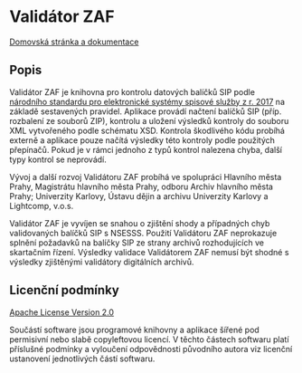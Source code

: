 # Validátor ZAF
[Domovská stránka a dokumentace](https://validatorzaf.github.io/zaf)

## Popis

Validátor ZAF je knihovna pro kontrolu datových balíčků SIP podle 
[národního standardu pro elektronické systémy spisové služby z r.
2017](https://www.mvcr.cz/clanek/narodni-standard-pro-elektronicke-systemy-spisove-sluzby.aspx)
na základě sestavených pravidel.
Aplikace provádí načtení balíčků SIP (příp. rozbalení ze souborů ZIP),
kontrolu a uložení výsledků kontroly do souboru XML vytvořeného podle schématu
XSD.
Kontrola škodlivého kódu probíhá externě a aplikace pouze načítá výsledky této
kontroly podle použitých přepínačů. Pokud je v rámci jednoho z typů kontrol
nalezena chyba, další typy kontrol se neprovádí.

Vývoj a další rozvoj Validátoru ZAF probíhá ve spolupráci Hlavního města Prahy, Magistrátu hlavního města Prahy, odboru Archiv hlavního města Prahy; Univerzity Karlovy, Ústavu dějin a archivu Univerzity Karlovy a Lightcomp, v.o.s.

Validátor ZAF je vyvíjen se snahou o zjištění shody a případných chyb validovaných balíčků SIP s NSESSS.
Použití Validátoru ZAF neprokazuje splnění požadavků na balíčky SIP ze strany archivů rozhodujících ve skartačním řízení. Výsledky validace Validátorem ZAF nemusí být shodné s výsledky zjištěnými validátory digitálních archivů.

## Licenční podmínky

[Apache License Version 2.0](https://www.apache.org/licenses/LICENSE-2.0)

Součástí software jsou programové knihovny a aplikace šířené pod permisivní nebo slabě copyleftovou
licencí. V těchto částech softwaru platí příslušné podmínky a vyloučení odpovědnosti původního
autora viz licenční ustanovení jednotlivých částí softwaru.
